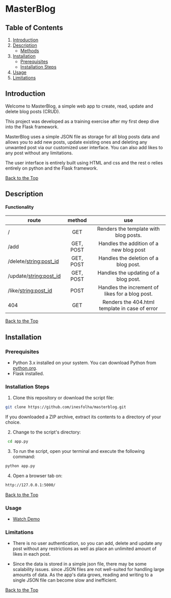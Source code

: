 # MasterBlog

## Table of Contents
1. [Introduction](#introduction)
2. [Description](#description)
    - [Methods](#functionality)
3. [Installation](#installation)
   - [Prerequisites](#prerequisites)
   - [Installation Steps](#installation-steps)
4. [Usage](#usage)
5. [Limitations](#limitations)

<div id="top"></div>

## Introduction                                     
Welcome to MasterBlog, a simple web app to create, read, update and delete blog posts (CRUD).

This project was developed as a training exercise after my first deep dive into the Flask framework. 

MasterBlog uses a simple JSON file as storage for all blog posts data and allows you to add new posts, update existing ones and deleting any unwanted post via our customized user interface. You can also add likes to any post without any limitations.

The user interface is entirely built using HTML and css and the rest o relies entirely on python and the Flask framework. 

[Back to the Top](#top)

## Description


#### Functionality

| route                    |  method   |                       use                       |
|--------------------------|:---------:|:-----------------------------------------------:|
| /                        |    GET    |      Renders the template with blog posts.      |
| /add                     | GET, POST |     Handles the addition of a new blog post     |
| /delete/<string:post_id> | GET, POST |      Handles the deletion of a blog post.       |
| /update/<string:post_id> | GET, POST |      Handles the updating of a blog post.       |
| /like/<string:post_id>   |   POST    | Handles the increment of likes for a blog post. |
| 404                      |    GET    | Renders the 404.html template in case of error  |
[Back to the Top](#top)
## Installation

### Prerequisites

- Python 3.x installed on your system. You can download Python from [python.org](https://www.python.org/downloads/).
- Flask installed. 

### Installation Steps

1. Clone this repository or download the script file:

```bash
git clone https://github.com/inesfolha/masterblog.git 
```

If you downloaded a ZIP archive, extract its contents to a directory of your choice.

2. Change to the script's directory:

 ```bash
  cd app.py
```
3. To run the script, open your terminal and execute the following command:
```bash
python app.py
```

4. Open a browser tab on:
```bash
http://127.0.0.1:5000/
```

[Back to the Top](#top)

### Usage
 * [Watch Demo](https://www.youtube.com/watch?v=YFz7mqcHktY)


### Limitations

* There is no user authentication, so you can add, delete and update any post without any restrictions as well as place an unlimited amount of likes in each post.


* Since the data is stored in a simple json file, there may be some scalability issues. since JSON files are not well-suited for handling large amounts of data. As the app's data grows, reading and writing to a single JSON file can become slow and inefficient. 

[Back to the Top](#top)

